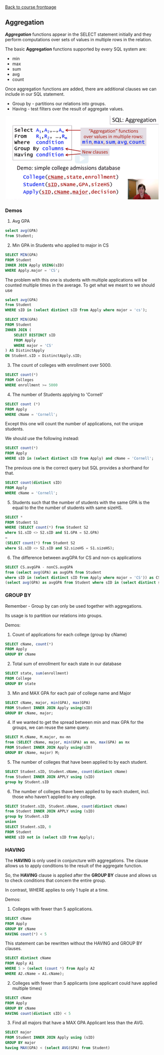 [Back to course frontpage](courses/introduction-to-sql/index.md)

## Aggregation

**_Aggregation_** functions appear in the SELECT statement initially and they perform computations over sets of values in multiple rows in the relation.

The basic **Aggregation** functions supported by every SQL system are:

- min
- max
- sum
- avg
- count

Once aggregation functions are added, there are additional clauses we can include in our SQL statement.

- Group by - partitions our relations into groups.
- Having - test filters over the result of aggregate values.

![SQL Aggregation](../assets/sql-aggregation.png)

### Demos

1. Avg GPA

```SQL
select avg(GPA)
from Student;
```

2. Min GPA in Students who applied to major in CS

```SQL
SELECT MIN(GPA)
FROM Student
INNER JOIN Apply USING(sID)
WHERE Apply.major = 'CS';
```

The problem with this one is students with multiple applications will be counted multiple times in the average. To get what we meant to we should use

```SQL
select avg(GPA)
from Student
WHERE sID in (select distinct sID from Apply where major = 'cs');
```

```SQL
SELECT MIN(GPA)
FROM Student
INNER JOIN (
    SELECT DISTINCT sID
    FROM Apply
    WHERE major = 'CS'
) AS DistinctApply
ON Student.sID = DistinctApply.sID;
```

3. The count of colleges with enrollment over 5000.

```SQL
SELECT count(*)
FROM Colleges
WHERE enrollment >= 5000
```

4. The number of Students applying to 'Cornell'

```SQL
SELECT count (*)
FROM Apply
WHERE cName = 'Cornell';
```

Except this one will count the number of applications, not the unique students.

We should use the following instead:

```SQL
SELECT count(*)
FROM Apply
WHERE sID in (select distinct sID from Apply) and cName = 'Cornell';
```

The previous one is the correct query but SQL provides a shorthand for that.

```SQL
SELECT count(distinct sID)
FROM Apply
WHERE cName = 'Cornell';
```

5. Students such that the number of students with the same GPA is the equal to the the number of students with same sizeHS.

```SQL
SELECT *
FROM Student S1
WHERE (SELECT count(*) from Student S2
where S1.sID <> S2.sID and S1.GPA = S2.GPA)
=
(SELECT count(*) from Student S2
where S1.sID <> S2.sID and S2.sizeHS = S1.sizeHS);
```

6. The difference between avgGPA for CS and non-cs applications

```SQL
SELECT CS.avgGPA - nonCS.avgGPA
from (select avg(GPA) as avgGPA from Student
where sID in (select distinct sID from Apply where major = 'CS')) as CS,
(select avg(GPA) as avgGPA from Student where sID in (select distinct sID from Apply where major <> 'CS')) as nonCS;
```

### GROUP BY

Remember - Group by can only be used together with aggregations.

Its usage is to partition our relations into groups.

Demos:

1. Count of applications for each college (group by cName)

```SQL
SELECT cName, count(*)
FROM Apply
GROUP BY cName
```

2. Total sum of enrollment for each state in our database

```SQL
SELECT state, sum(enrollment)
FROM College
GROUP BY state
```

3. Min and MAX GPA for each pair of college name and Major

```SQL
SELECT cName, major, min(GPA), max(GPA)
FROM Student INNER JOIN Apply using(sID)
GROUP BY cName, major;
```

4. If we wanted to get the spread between min and max GPA for the groups, we can reuse the same query.

```SQL
SELECT M.cName, M.major, mx-mn
from (SELECT cName, major, min(GPA) as mn, max(GPA) as mx
FROM Student INNER JOIN Apply using(sID)
GROUP BY cName, major) M;
```

5. The number of colleges that have been applied to by each student.

```SQL
SELECT Student.sID, Student.sName, count(distinct cName)
from Student INNER JOIN APPLY using (sID)
group by Student.sID
```

6. The number of colleges thave been applied to by each student, incl. those who haven't applied to any college.

```SQL
SELECT Student.sID, Student.sName, count(distinct cName)
from Student INNER JOIN APPLY using (sID)
group by Student.sID
union
SELECT Student.sID, 0
FROM Student
WHERE sID not in (select sID from Apply);
```

### HAVING

The **HAVING** is only used in conjuncture with aggregations. The clause allows us to apply conditions to the result of the aggregate function.

So, the **HAVING** clause is applied after the **GROUP BY** clause and allows us to check conditions that concern the entire group.

In contrast, WHERE applies to only 1 tuple at a time.

Demos:

1. Colleges with fewer than 5 applications.

```SQL
SELECT cName
FROM Apply
GROUP BY cName
HAVING count(*) < 5
```

This statement can be rewritten without the HAVING and GROUP BY clauses.

```SQL
SELECT distinct cName
FROM Apply A1
WHERE 5 > (select (count *) from Apply A2
WHERE A2.cName = A1.cName);
```

2. Colleges with fewer than 5 applicants (one applicant could have applied multiple times)

```SQL
SELECT cName
FROM Apply
GROUP BY cName
HAVING count(distinct sID) < 5
```

3. Find all majors that have a MAX GPA Applicant less than the AVG.

```SQL
SELECT major
FROM Student INNER JOIN Apply using (sID)
GROUP BY major
having MAX(GPA) < (select AVG(GPA) from Student)
```

